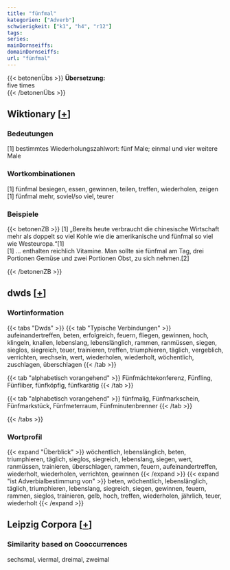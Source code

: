 ```yaml
---
title: "fünfmal"
kategorien: ["Adverb"]
schwierigkeit: ["k1", "h4", "r12"]
tags:
series:
mainDornseiffs:
domainDornseiffs:
url: "fünfmal"
---
```


{{< betonenÜbs >}}
**Übersetzung:**  
five times  
{{< /betonenÜbs >}}

## Wiktionary [[+](https://de.wiktionary.org/wiki/fünfmal)]

### Bedeutungen
[1] bestimmtes Wiederholungszahlwort: fünf Male; einmal und vier weitere Male  

### Wortkombinationen
[1] fünfmal besiegen, essen, gewinnen, teilen, treffen, wiederholen, zeigen  
[1] fünfmal mehr, soviel/so viel, teurer  

### Beispiele
{{< betonenZB >}}
[1] „Bereits heute verbraucht die chinesische Wirtschaft mehr als doppelt so viel Kohle wie die amerikanische und fünfmal so viel wie Westeuropa.“[1]  
[1] … enthalten reichlich Vitamine. Man sollte sie fünfmal am Tag, drei Portionen Gemüse und zwei Portionen Obst, zu sich nehmen.[2]  

{{< /betonenZB >}}


## dwds [[+](https://www.dwds.de/wb/fünfmal)]

### Wortinformation
{{< tabs "Dwds" >}}
{{< tab "Typische Verbindungen" >}}
aufeinandertreffen, beten, erfolgreich, feuern, fliegen, gewinnen, hoch, klingeln, knallen, lebenslang, lebenslänglich, rammen, ranmüssen, siegen, sieglos, siegreich, teuer, trainieren, treffen, triumphieren, täglich, vergeblich, verrichten, wechseln, wert, wiederholen, wiederholt, wöchentlich, zuschlagen, überschlagen
{{< /tab >}}

{{< tab "alphabetisch vorangehend" >}}
Fünfmächtekonferenz, Fünfling, Fünfliber, fünfköpfig, fünfkarätig
{{< /tab >}}

{{< tab "alphabetisch vorangehend" >}}
fünfmalig, Fünfmarkschein, Fünfmarkstück, Fünfmeterraum, Fünfminutenbrenner
{{< /tab >}}

{{< /tabs >}}

### Wortprofil
{{< expand "Überblick" >}} wöchentlich, lebenslänglich, beten, triumphieren, täglich, sieglos, siegreich, lebenslang, siegen, wert, ranmüssen, trainieren, überschlagen, rammen, feuern, aufeinandertreffen, wiederholt, wiederholen, verrichten, gewinnen {{< /expand >}}
{{< expand "ist Adverbialbestimmung von" >}} beten, wöchentlich, lebenslänglich, täglich, triumphieren, lebenslang, siegreich, siegen, gewinnen, feuern, rammen, sieglos, trainieren, gelb, hoch, treffen, wiederholen, jährlich, teuer, wiederholt {{< /expand >}}

## Leipzig Corpora [[+](https://corpora.uni-leipzig.de/en/res?word=fünfmal&corpusId=deu_newscrawl-public_2018)]


### Similarity based on Cooccurrences
sechsmal, viermal, dreimal, zweimal

